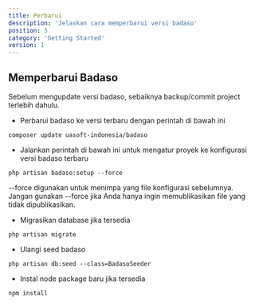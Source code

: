 ```yaml
---
title: Perbarui
description: 'Jelaskan cara memperbarui versi badaso'
position: 5
category: 'Getting Started'
version: 1
---
```


## Memperbarui Badaso

<alert>
Sebelum mengupdate versi badaso, sebaiknya backup/commit project terlebih dahulu.
</alert>

- Perbarui badaso ke versi terbaru dengan perintah di bawah ini

```
composer update uasoft-indonesia/badaso
```

- Jalankan perintah di bawah ini untuk mengatur proyek ke konfigurasi versi badaso terbaru

```
php artisan badaso:setup --force
```

<alert>
--force digunakan untuk menimpa yang file konfigurasi sebelumnya. Jangan gunakan --force jika Anda hanya ingin memublikasikan file yang tidak dipublikasikan.
</alert>

- Migrasikan database jika tersedia

```
php artisan migrate
```

- Ulangi seed badaso

```
php artisan db:seed --class=BadasoSeeder
```

- Instal node package baru jika tersedia

```
npm install
```